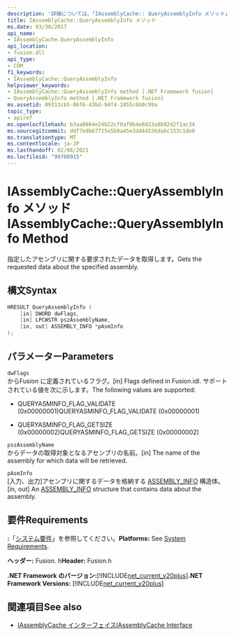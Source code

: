 ```yaml
---
description: '詳細については、「IAssemblyCache:: QueryAssemblyInfo メソッド」を参照してください。'
title: IAssemblyCache::QueryAssemblyInfo メソッド
ms.date: 03/30/2017
api_name:
- IAssemblyCache.QueryAssemblyInfo
api_location:
- fusion.dll
api_type:
- COM
f1_keywords:
- IAssemblyCache::QueryAssemblyInfo
helpviewer_keywords:
- IAssemblyCache::QueryAssemblyInfo method [.NET Framework fusion]
- QueryAssemblyInfo method [.NET Framework fusion]
ms.assetid: 09313cb5-06f6-43bd-94f4-1055c6b0c99a
topic_type:
- apiref
ms.openlocfilehash: b3aa0064e24b22cf0af8b4e8d23a8b92d2f1ac34
ms.sourcegitcommit: ddf7edb67715a5b9a45e3dd44536dabc153c1de0
ms.translationtype: MT
ms.contentlocale: ja-JP
ms.lasthandoff: 02/06/2021
ms.locfileid: "99760915"
---
```

# <a name="iassemblycachequeryassemblyinfo-method"></a><span data-ttu-id="79fcf-103">IAssemblyCache::QueryAssemblyInfo メソッド</span><span class="sxs-lookup"><span data-stu-id="79fcf-103">IAssemblyCache::QueryAssemblyInfo Method</span></span>

<span data-ttu-id="79fcf-104">指定したアセンブリに関する要求されたデータを取得します。</span><span class="sxs-lookup"><span data-stu-id="79fcf-104">Gets the requested data about the specified assembly.</span></span>  
  
## <a name="syntax"></a><span data-ttu-id="79fcf-105">構文</span><span class="sxs-lookup"><span data-stu-id="79fcf-105">Syntax</span></span>  
  
```cpp  
HRESULT QueryAssemblyInfo (  
    [in] DWORD dwFlags,  
    [in] LPCWSTR pszAssemblyName,  
    [in, out] ASSEMBLY_INFO *pAsmInfo  
);  
```  
  
## <a name="parameters"></a><span data-ttu-id="79fcf-106">パラメーター</span><span class="sxs-lookup"><span data-stu-id="79fcf-106">Parameters</span></span>  

 `dwFlags`  
 <span data-ttu-id="79fcf-107">からFusion に定義されているフラグ。</span><span class="sxs-lookup"><span data-stu-id="79fcf-107">[in] Flags defined in Fusion.idl.</span></span> <span data-ttu-id="79fcf-108">サポートされている値を次に示します。</span><span class="sxs-lookup"><span data-stu-id="79fcf-108">The following values are supported:</span></span>  
  
- <span data-ttu-id="79fcf-109">QUERYASMINFO_FLAG_VALIDATE (0x00000001)</span><span class="sxs-lookup"><span data-stu-id="79fcf-109">QUERYASMINFO_FLAG_VALIDATE (0x00000001)</span></span>  
  
- <span data-ttu-id="79fcf-110">QUERYASMINFO_FLAG_GETSIZE (0x00000002)</span><span class="sxs-lookup"><span data-stu-id="79fcf-110">QUERYASMINFO_FLAG_GETSIZE (0x00000002)</span></span>  
  
 `pszAssemblyName`  
 <span data-ttu-id="79fcf-111">からデータの取得対象となるアセンブリの名前。</span><span class="sxs-lookup"><span data-stu-id="79fcf-111">[in] The name of the assembly for which data will be retrieved.</span></span>  
  
 `pAsmInfo`  
 <span data-ttu-id="79fcf-112">[入力、出力]アセンブリに関するデータを格納する [ASSEMBLY_INFO](assembly-info-structure.md) 構造体。</span><span class="sxs-lookup"><span data-stu-id="79fcf-112">[in, out] An [ASSEMBLY_INFO](assembly-info-structure.md) structure that contains data about the assembly.</span></span>  
  
## <a name="requirements"></a><span data-ttu-id="79fcf-113">要件</span><span class="sxs-lookup"><span data-stu-id="79fcf-113">Requirements</span></span>  

 <span data-ttu-id="79fcf-114">**:**「[システム要件](../../get-started/system-requirements.md)」を参照してください。</span><span class="sxs-lookup"><span data-stu-id="79fcf-114">**Platforms:** See [System Requirements](../../get-started/system-requirements.md).</span></span>  
  
 <span data-ttu-id="79fcf-115">**ヘッダー:** Fusion. h</span><span class="sxs-lookup"><span data-stu-id="79fcf-115">**Header:** Fusion.h</span></span>  
  
 <span data-ttu-id="79fcf-116">**.NET Framework のバージョン:**[!INCLUDE[net_current_v20plus](../../../../includes/net-current-v20plus-md.md)]</span><span class="sxs-lookup"><span data-stu-id="79fcf-116">**.NET Framework Versions:** [!INCLUDE[net_current_v20plus](../../../../includes/net-current-v20plus-md.md)]</span></span>  
  
## <a name="see-also"></a><span data-ttu-id="79fcf-117">関連項目</span><span class="sxs-lookup"><span data-stu-id="79fcf-117">See also</span></span>

- [<span data-ttu-id="79fcf-118">IAssemblyCache インターフェイス</span><span class="sxs-lookup"><span data-stu-id="79fcf-118">IAssemblyCache Interface</span></span>](iassemblycache-interface.md)
